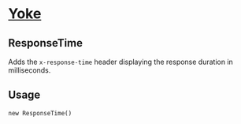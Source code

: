 # [Yoke](/)

## ResponseTime

Adds the ```x-response-time``` header displaying the response duration in milliseconds.


## Usage

~~~~~~~~~~~~~~~~~~~~~~~~~~~~~~~~~~~~~~~~~~ {.java}
new ResponseTime()
~~~~~~~~~~~~~~~~~~~~~~~~~~~~~~~~~~~~~~~~~~
